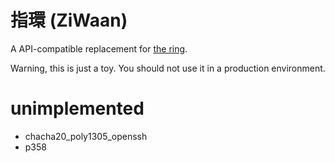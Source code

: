 # 指環 (ZiWaan)

A API-compatible replacement for [the ring](https://github.com/briansmith/ring).

Warning, this is just a toy. You should not use it in a production environment.

# unimplemented

* chacha20\_poly1305\_openssh
* p358
